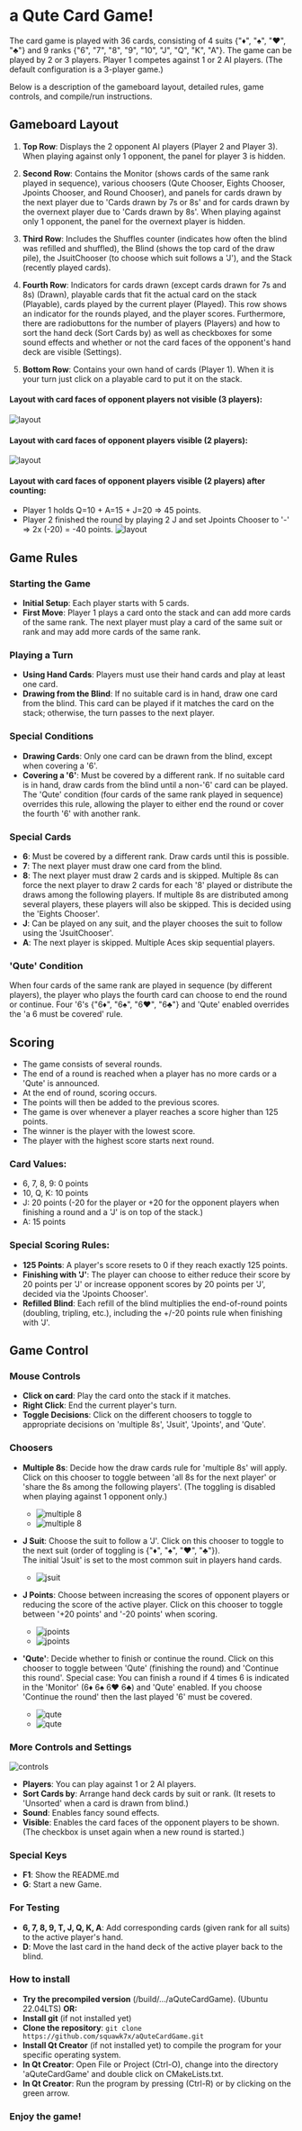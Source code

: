 # a Qute Card Game!

The card game is played with 36 cards, consisting of 4 suits {"♦", "♠", "♥", "♣"} and 9 ranks {"6", "7", "8", "9", "10", "J", "Q", "K", "A"}.
The game can be played by 2 or 3 players. Player 1 competes against 1 or 2 AI players. (The default configuration is a 3-player game.)

Below is a description of the gameboard layout, detailed rules, game controls, and compile/run instructions.

## Gameboard Layout

1. **Top Row**: Displays the 2 opponent AI players (Player 2 and Player 3). When playing against only 1 opponent, the panel for player 3 is hidden.
2. **Second Row**: Contains the Monitor (shows cards of the same rank played in sequence), various choosers (Qute Chooser, Eights Chooser, Jpoints Chooser, and Round Chooser),
   and panels for cards drawn by the next player due to 'Cards drawn by 7s or 8s' and for cards drawn by the overnext player due to 'Cards drawn by 8s'. When playing against only 1 opponent, the panel for the overnext player is hidden.
3. **Third Row**: Includes the Shuffles counter (indicates how often the blind was refilled and shuffled), the Blind (shows the top card of the draw pile), the JsuitChooser (to choose which suit follows a 'J'), and the Stack (recently played cards).
4. **Fourth Row**: Indicators for cards drawn (except cards drawn for 7s and 8s) (Drawn),
   playable cards that fit the actual card on the stack (Playable),
   cards played by the current player (Played).
   This row shows an indicator for the rounds played,
   and the player scores.
   Furthermore, there are radiobuttons for the number of players (Players) and
   how to sort the hand deck (Sort Cards by) as well as
   checkboxes for some sound effects and whether or not the card faces of the opponent's hand deck are visible (Settings).

5. **Bottom Row**: Contains your own hand of cards (Player 1). When it is your turn just click on a playable card to put it on the stack.

#### Layout with card faces of opponent players not visible (3 players):
![layout](images/table_layout_3_players.png)

#### Layout with card faces of opponent players visible (2 players):
![layout](images/table_layout_2_players.png)

#### Layout with card faces of opponent players visible (2 players) after counting:
- Player 1 holds Q=10 + A=15 + J=20 => 45 points.
- Player 2 finished the round by playing 2 J and set Jpoints Chooser to '-' => 2x (-20) = -40 points.
![layout](images/table_layout_2_players_after_counting.png)

## Game Rules

### Starting the Game
- **Initial Setup**: Each player starts with 5 cards.
- **First Move**: Player 1 plays a card onto the stack and can add more cards of the same rank.
  The next player must play a card of the same suit or rank and may add more cards of the same rank.

### Playing a Turn
- **Using Hand Cards**: Players must use their hand cards and play at least one card.
- **Drawing from the Blind**: If no suitable card is in hand, draw one card from the blind.
  This card can be played if it matches the card on the stack; otherwise, the turn passes to the next player.

### Special Conditions
- **Drawing Cards**: Only one card can be drawn from the blind, except when covering a '6'.
- **Covering a '6'**: Must be covered by a different rank.
  If no suitable card is in hand, draw cards from the blind until a non-'6' card can be played.
  The 'Qute' condition (four cards of the same rank played in sequence) overrides this rule, allowing the player to either end the round or cover the fourth '6' with another rank.

### Special Cards
- **6**: Must be covered by a different rank. Draw cards until this is possible.
- **7**: The next player must draw one card from the blind.
- **8**: The next player must draw 2 cards and is skipped. Multiple 8s can force the next player to draw 2 cards for each '8' played or distribute the draws among the following players.
  If multiple 8s are distributed among several players, these players will also be skipped.
  This is decided using the 'Eights Chooser'.
- **J**: Can be played on any suit, and the player chooses the suit to follow using the 'JsuitChooser'.
- **A**: The next player is skipped. Multiple Aces skip sequential players.

### 'Qute' Condition
When four cards of the same rank are played in sequence (by different players), the player who plays the fourth card can choose to end the round or continue.
Four '6's {"6♦", "6♠", "6♥", "6♣"} and 'Qute' enabled overrides the 'a 6 must be covered' rule.

## Scoring
- The game consists of several rounds.
- The end of a round is reached when a player has no more cards or a 'Qute' is announced.
- At the end of round, scoring occurs.
- The points will then be added to the previous scores.
- The game is over whenever a player reaches a score higher than 125 points.
- The winner is the player with the lowest score.
- The player with the highest score starts next round.

### Card Values:
- 6, 7, 8, 9: 0 points
- 10, Q, K: 10 points
- J: 20 points (-20 for the player or +20 for the opponent players when finishing a round and a 'J' is on top of the stack.)
- A: 15 points

### Special Scoring Rules:
- **125 Points**: A player's score resets to 0 if they reach exactly 125 points.
- **Finishing with 'J'**: The player can choose to either reduce their score by 20 points per 'J' or increase opponent scores by 20 points per 'J', decided via the 'Jpoints Chooser'.
- **Refilled Blind**: Each refill of the blind multiplies the end-of-round points (doubling, tripling, etc.), including the +/-20 points rule when finishing with 'J'.

## Game Control

### Mouse Controls
- **Click on card**: Play the card onto the stack if it matches.
- **Right Click**: End the current player's turn.
- **Toggle Decisions**: Click on the different choosers to toggle to appropriate decisions on 'multiple 8s', 'Jsuit', 'Jpoints', and 'Qute'.

### Choosers
- **Multiple 8s**: Decide how the draw cards rule for 'multiple 8s' will apply.
  Click on this chooser to toggle between 'all 8s for the next player' or 'share the 8s among the following players'.
  (The toggling is disabled when playing against 1 opponent only.)
  - ![multiple 8](images/chooser_eights_n.png)
  - ![multiple 8](images/chooser_eights_a.png)

- **J Suit**: Choose the suit to follow a 'J'.
  Click on this chooser to toggle to the next suit (order of toggling is {"♦", "♠", "♥", "♣"}).<br>
  The initial 'Jsuit' is set to the most common suit in players hand cards.
  - ![jsuit](images/chooser_jsuit_of_hearts.png)

- **J Points**: Choose between increasing the scores of opponent players or reducing the score of the active player.
  Click on this chooser to toggle between '+20 points' and '-20 points' when scoring.
  - ![jpoints](images/chooser_jpoints_p.png)
  - ![jpoints](images/chooser_jpoints_m.png)

- **'Qute'**: Decide whether to finish or continue the round.
Click on this chooser to toggle between 'Qute' (finishing the round) and 'Continue this round'.
Special case: You can finish a round if 4 times 6 is indicated in the 'Monitor' (6♦ 6♠ 6♥ 6♣) and 'Qute' enabled.
If you choose 'Continue the round' then the last played '6' must be covered.
  - ![qute](images/chooser_qute_y.png)
  - ![qute](images/chooser_qute_n.png)

### More Controls and Settings
![controls](images/indicator_and_control_switches.png)

- **Players**: You can play against 1 or 2 AI players.
- **Sort Cards by**: Arrange hand deck cards by suit or rank. (It resets to 'Unsorted' when a card is drawn from blind.)
- **Sound**: Enables fancy sound effects.
- **Visible**: Enables the card faces of the opponent players to be shown. (The checkbox is unset again when a new round is started.)

### Special Keys
- **F1**: Show the README.md
- **G**: Start a new Game.

### For Testing
- **6, 7, 8, 9, T, J, Q, K, A**: Add corresponding cards (given rank for all suits) to the active player's hand.
- **D**: Move the last card in the hand deck of the active player back to the blind.

### How to install
- **Try the precompiled version** (/build/.../aQuteCardGame). (Ubuntu 22.04LTS)
  **OR:**
- **Install git** (if not installed yet)
- **Clone the repository**: `git clone https://github.com/squawk7x/aQuteCardGame.git`
- **Install Qt Creator** (if not installed yet) to compile the program for your specific operating system.
- **In Qt Creator**: Open File or Project (Ctrl-O), change into the directory 'aQuteCardGame' and double click on CMakeLists.txt.
- **In Qt Creator**: Run the program by pressing (Ctrl-R) or by clicking on the green arrow.

### Enjoy the game!
